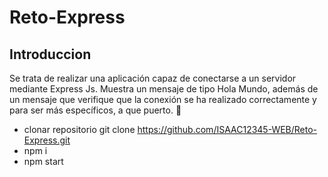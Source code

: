 # Reto-Express

## Introduccion
Se trata de realizar una aplicación capaz de conectarse a un servidor mediante Express Js. Muestra un mensaje de tipo Hola Mundo, además de un mensaje que verifique que la conexión se ha realizado correctamente y para ser más específicos, a que puerto. 📱
- clonar repositorio git clone https://github.com/ISAAC12345-WEB/Reto-Express.git
- npm i
- npm start
